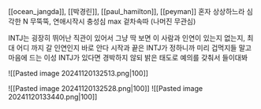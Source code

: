 [[ocean_jangda]], [[박경린]], [[paul_hamilton]], [[peyman]]
혼자 상상하느라 심각한 N
무뚝뚝, 연애시작시 충성심 max
겉차속따 (나머진 무관심)

INTJ는 굉장히 뛰어난 직관이 있어서 그냥 딱 보면 이 사람과 인연이 있는지 없는지, 최대 어디 까지 갈 인연인지 바로 안다 시작과 끝은 INTJ가 정하니까 미리 겁먹지들 말고 마음에 드는 이성 INTJ가 있다면 경박하지 않되 밝은 태도로 예의를 갖춰서 들이대봐

![[Pasted image 20241120132513.png|100]]

![[Pasted image 20241120132528.png|100]]
![[Pasted image 20241120133440.png|100]]
